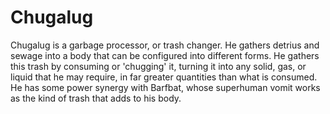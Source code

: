 # Chugalug
Chugalug is a garbage processor, or trash changer. He gathers detrius and sewage into a body that can be configured into different forms. He gathers this trash by consuming or 'chugging' it, turning it into any solid, gas, or liquid that he may require, in far greater quantities than what is consumed. He has some power synergy with Barfbat, whose superhuman vomit works as the kind of trash that adds to his body.
